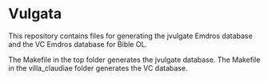 # Vulgata

This repository contains files for generating the jvulgate Emdros database and the VC Emdros
database for Bible OL.

The Makefile in the top folder generates the jvulgate database.
The Makefile in the villa_claudiae folder generates the VC database.
